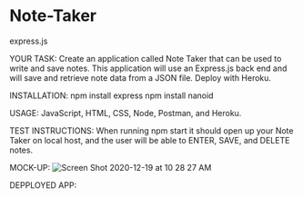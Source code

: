 # Note-Taker
express.js

YOUR TASK:
Create an application called Note Taker that can be used to write and save notes. This application will use an Express.js back end and will save and retrieve note data from a JSON file.
Deploy with Heroku.

INSTALLATION:
npm install express
npm install nanoid

USAGE:
JavaScript, HTML, CSS, Node, Postman, and Heroku.

TEST INSTRUCTIONS: 
When running npm start it should open up your Note Taker on local host, and the user will be able to ENTER, SAVE, and DELETE notes. 

MOCK-UP:
![Screen Shot 2020-12-19 at 10 28 27 AM](https://user-images.githubusercontent.com/71522463/102696944-fdb96000-41e6-11eb-8ab4-253eba7d46d5.png)


DEPPLOYED APP:
